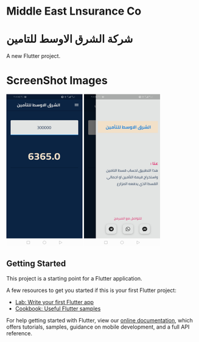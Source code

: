 # Middle East Lnsurance Co
# شركة الشرق الاوسط للتامين

A new Flutter project.

# ScreenShot Images

<img src="Screenshot_2020[1].jpg" width="200" height="400" >
<img src="Screenshot_20201[1].jpg" width="200" height="400" >

## Getting Started

This project is a starting point for a Flutter application.

A few resources to get you started if this is your first Flutter project:

- [Lab: Write your first Flutter app](https://flutter.dev/docs/get-started/codelab)
- [Cookbook: Useful Flutter samples](https://flutter.dev/docs/cookbook)

For help getting started with Flutter, view our
[online documentation](https://flutter.dev/docs), which offers tutorials,
samples, guidance on mobile development, and a full API reference.
